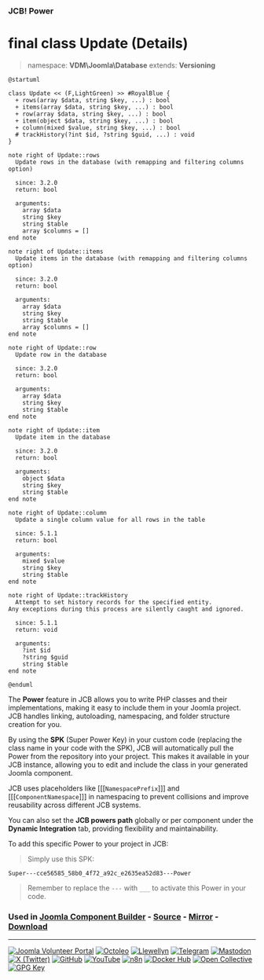 ### JCB! Power
# final class Update (Details)
> namespace: **VDM\Joomla\Database**
> extends: **Versioning**

```uml
@startuml

class Update << (F,LightGreen) >> #RoyalBlue {
  + rows(array $data, string $key, ...) : bool
  + items(array $data, string $key, ...) : bool
  + row(array $data, string $key, ...) : bool
  + item(object $data, string $key, ...) : bool
  + column(mixed $value, string $key, ...) : bool
  # trackHistory(?int $id, ?string $guid, ...) : void
}

note right of Update::rows
  Update rows in the database (with remapping and filtering columns option)

  since: 3.2.0
  return: bool
  
  arguments:
    array $data
    string $key
    string $table
    array $columns = []
end note

note right of Update::items
  Update items in the database (with remapping and filtering columns option)

  since: 3.2.0
  return: bool
  
  arguments:
    array $data
    string $key
    string $table
    array $columns = []
end note

note right of Update::row
  Update row in the database

  since: 3.2.0
  return: bool
  
  arguments:
    array $data
    string $key
    string $table
end note

note right of Update::item
  Update item in the database

  since: 3.2.0
  return: bool
  
  arguments:
    object $data
    string $key
    string $table
end note

note right of Update::column
  Update a single column value for all rows in the table

  since: 5.1.1
  return: bool
  
  arguments:
    mixed $value
    string $key
    string $table
end note

note right of Update::trackHistory
  Attempt to set history records for the specified entity.
Any exceptions during this process are silently caught and ignored.

  since: 5.1.1
  return: void
  
  arguments:
    ?int $id
    ?string $guid
    string $table
end note

@enduml
```

The **Power** feature in JCB allows you to write PHP classes and their implementations,
making it easy to include them in your Joomla project. JCB handles linking, autoloading,
namespacing, and folder structure creation for you.

By using the **SPK** (Super Power Key) in your custom code (replacing the class name
in your code with the SPK), JCB will automatically pull the Power from the repository
into your project. This makes it available in your JCB instance, allowing you to edit
and include the class in your generated Joomla component.

JCB uses placeholders like [[[`NamespacePrefix`]]] and [[[`ComponentNamespace`]]] in
namespacing to prevent collisions and improve reusability across different JCB systems.

You can also set the **JCB powers path** globally or per component under the
**Dynamic Integration** tab, providing flexibility and maintainability.

To add this specific Power to your project in JCB:

> Simply use this SPK:
```
Super---cce56585_58b0_4f72_a92c_e2635ea52d83---Power
```
> Remember to replace the `---` with `___` to activate this Power in your code.

### Used in [Joomla Component Builder](https://www.joomlacomponentbuilder.com) - [Source](https://git.vdm.dev/joomla/Component-Builder) - [Mirror](https://github.com/vdm-io/Joomla-Component-Builder) - [Download](https://git.vdm.dev/joomla/pkg-component-builder/releases)

---
[![Joomla Volunteer Portal](https://img.shields.io/badge/-Joomla-gold?logo=joomla)](https://volunteers.joomla.org/joomlers/1396-llewellyn-van-der-merwe "Join Llewellyn on the Joomla Volunteer Portal: Shaping the Future Together!") [![Octoleo](https://img.shields.io/badge/-Octoleo-black?logo=linux)](https://git.vdm.dev/octoleo "--quiet") [![Llewellyn](https://img.shields.io/badge/-Llewellyn-ffffff?logo=gitea)](https://git.vdm.dev/Llewellyn "Collaborate and Innovate with Llewellyn on Git: Building a Better Code Future!") [![Telegram](https://img.shields.io/badge/-Telegram-blue?logo=telegram)](https://t.me/Joomla_component_builder "Join Llewellyn and the Community on Telegram: Building Joomla Components Together!") [![Mastodon](https://img.shields.io/badge/-Mastodon-9e9eec?logo=mastodon)](https://joomla.social/@llewellyn "Connect and Engage with Llewellyn on Joomla Social: Empowering Communities, One Post at a Time!") [![X (Twitter)](https://img.shields.io/badge/-X-black?logo=x)](https://x.com/llewellynvdm "Join the Conversation with Llewellyn on X: Where Ideas Take Flight!") [![GitHub](https://img.shields.io/badge/-GitHub-181717?logo=github)](https://github.com/Llewellynvdm "Build, Innovate, and Thrive with Llewellyn on GitHub: Turning Ideas into Impact!") [![YouTube](https://img.shields.io/badge/-YouTube-ff0000?logo=youtube)](https://www.youtube.com/@OctoYou "Explore, Learn, and Create with Llewellyn on YouTube: Your Gateway to Inspiration!") [![n8n](https://img.shields.io/badge/-n8n-black?logo=n8n)](https://n8n.io/creators/octoleo "Effortless Automation and Impactful Workflows with Llewellyn on n8n!") [![Docker Hub](https://img.shields.io/badge/-Docker-grey?logo=docker)](https://hub.docker.com/u/llewellyn "Llewellyn on Docker: Containerize Your Creativity!") [![Open Collective](https://img.shields.io/badge/-Donate-green?logo=opencollective)](https://opencollective.com/joomla-component-builder "Donate towards JCB: Help Llewellyn financially so he can continue developing this great tool!") [![GPG Key](https://img.shields.io/badge/-GPG-blue?logo=gnupg)](https://git.vdm.dev/Llewellyn/gpg "Unlock Trust and Security with Llewellyn's GPG Key: Your Gateway to Verified Connections!")